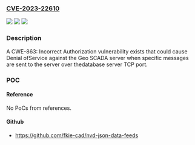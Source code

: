 ### [CVE-2023-22610](https://cve.mitre.org/cgi-bin/cvename.cgi?name=CVE-2023-22610)
![](https://img.shields.io/static/v1?label=Product&message=EcoStruxure%20Geo%20SCADA%20Expert%202019%20-%202021%20(formerly%20known%20as%20ClearSCADA)&color=blue)
![](https://img.shields.io/static/v1?label=Version&message=All%3C%20October%202022%20&color=brighgreen)
![](https://img.shields.io/static/v1?label=Vulnerability&message=CWE-863%20Incorrect%20Authorization&color=brighgreen)

### Description

A CWE-863: Incorrect Authorization vulnerability exists that could cause Denial ofService against the Geo SCADA server when specific messages are sent to the server over thedatabase server TCP port. 

### POC

#### Reference
No PoCs from references.

#### Github
- https://github.com/fkie-cad/nvd-json-data-feeds

